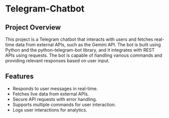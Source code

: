# Telegram-Chatbot
## Project Overview
This project is a Telegram chatbot that interacts with users and fetches real-time data from external APIs, such as the Gemini API. The bot is built using Python and the python-telegram-bot library, and it integrates with REST APIs using requests. The bot is capable of handling various commands and providing relevant responses based on user input.

## Features
- Responds to user messages in real-time.
- Fetches live data from external APIs.
- Secure API requests with error handling.
- Supports multiple commands for user interaction.
- Logs user interactions for analytics.

